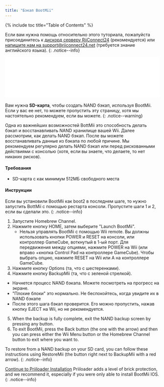 ```yaml
---
title: "Бэкап BootMii"
---
```


{% include toc title="Table of Contents" %}

Если вам нужна помощь относительно этого туториала, пожалуйста присоединитесь к [дискорд серверу RiiConnect24](https://discord.gg/b4Y7jfD) (рекомендуется) или [напишите нам на support@riiconnect24.net](mailto:support@riiconnect24.net) (требуется знание английского языка).
{: .notice--info}

![BootMii Logo](/images/bootmii.png)

Вам нужна **SD-карта**, чтобы создать NAND бэкап, используя BootMii. Если у вас ее нет, то можете пропустить эту страницу, хотя мы настоятельно рекомендуем, если вы можете.
{: .notice--warning}

Одна из важнейших возможностей BottMii это способность делать бэкап и восстанавливать NAND хранилище вашей Wii. Далее рассмотрим, как делать NAND бэкап. После вы можете восстанавливать данные из бэкапа по любой причине. Мы рекомендуем регулярно делать NAND бэкап или перед рискованными действиями с консолью (хотя, если вы знаете, что делаете, то нет никаких рисков).

#### Требования
* SD-карта с как минимум 512МБ свободного места

#### Инструкции
Если вы установили BootMii как boot2 в последнем шаге, то нужно запустить BottMii с помощью рестарта консоли. Пропустите шаги 1 и 2, если вы сделали это.
{: .notice--info}
1. Запустите Homebrew Channel.
2. Нажмите кнопку HOME, затем выберите "Launch BootMii".
   - Нельзя управлять BootMii с помощью Wii remote. Вы должны использовать кнопки POWER и RESET на консоли, или контроллер GameCube, воткнутый в 1-ый порт. Для передвижения между опциями, нажмите POWER на Wii (или вправо +кнопка Control Pad на контроллере GameCube). Чтобы выбрать опцию, нажмите RESET на Wii или A на контроллере GameCube.
3. Нажмите кнопку Options (та, что с шестеренками).
4. Нажмите кнопку BackupMii (та, что с зеленой стрелкой).
- Начнется процесс NAND бэкапа. Можете посмотреть на прогресс на экране.
- "Плохие блоки" это нормально. Не беспокойтесь, когда увидите их в NAND бэкапе
- После этого шага бэкап проверится. Его можно пропустить, нажав кнопку EJECT на Wii, но не рекомендуется.
5. When the backup is fully complete, exit the NAND backup screen by pressing any button.
6. To exit BootMii, press the Back button (the one with the arrow) and then you can press either the Wii Menu button or the Homebrew Channel button to exit where you want to.

To restore from a NAND backup on your SD card, you can follow these instructions using RestoreMii (the button right next to BackupMii with a red arrow).
{: .notice--info}

[Continue to Priiloader Installation](priiloader) Priiloader adds a level of brick protection, and we recommend it, especially if you were only able to install BootMii IOS.
{: .notice--info}
